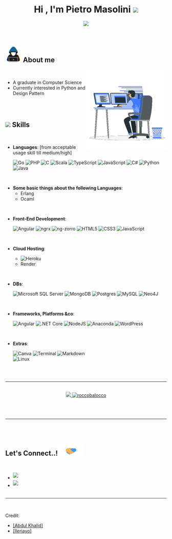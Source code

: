 
<h1 align="center"><b>Hi , I'm Pietro Masolini </b><img src="https://media.giphy.com/media/hvRJCLFzcasrR4ia7z/giphy.gif" width="35"></h1>

<p align="center">
  <a href="https://github.com/DenverCoder1/readme-typing-svg"><img src="https://readme-typing-svg.herokuapp.com?font=Time+New+Roman&color=cyan&size=25&center=true&vCenter=true&width=900&height=100&lines=The+strength+of+the+chain+is+in+the+weakest+link;++;Computer+Science+student;CTF+newbie;With+some+CyberSecurity+fundamentals"></a>
</p>


<br>



	
## <picture><img src = "https://github.com/0xAbdulKhalid/0xAbdulKhalid/raw/main/assets/mdImages/about_me.gif" width = 50px></picture> **About me**

<picture> <img align="right" src="https://github.com/0xAbdulKhalid/0xAbdulKhalid/raw/main/assets/mdImages/Right_Side.gif" width = 250px></picture>

<br>

- A graduate in Computer Science
- Currently interested in Python and Design Pattern

<br><br>

## <img src="https://media2.giphy.com/media/QssGEmpkyEOhBCb7e1/giphy.gif?cid=ecf05e47a0n3gi1bfqntqmob8g9aid1oyj2wr3ds3mg700bl&rid=giphy.gif" width ="25"><b> Skills</b>
<br>

<p align="center">

- **Languages**: [from acceptable usage skill till medium/high]
    
    ![Go](https://img.shields.io/badge/go-%2300ADD8.svg?style=for-the-badge&logo=go&logoColor=white)
    ![PHP](https://img.shields.io/badge/php-%23777BB4.svg?style=for-the-badge&logo=php&logoColor=white)
    ![C](https://img.shields.io/badge/C%20-%232370ED.svg?style=for-the-badge&logo=c&logoColor=white)
    ![Scala](https://img.shields.io/badge/scala-%23DC322F.svg?style=for-the-badge&logo=scala&logoColor=white)
    ![TypeScript](https://img.shields.io/badge/TypeScript%20-%2314354C.svg?style=for-the-badge&logo=typescript&logoColor=white)
    ![JavaScript](https://img.shields.io/badge/JavaScript%20-%23F7DF1E.svg?style=for-the-badge&logo=javascript&logoColor=black)
    ![C#](https://img.shields.io/badge/C%23%20-%23239120.svg?style=for-the-badge&logo=c-sharp&logoColor=white)
    ![Python](https://img.shields.io/badge/Python%20-%2314354C.svg?style=for-the-badge&logo=python&logoColor=white)
    ![Java](https://img.shields.io/badge/java-%23ED8B00.svg?style=for-the-badge&logo=java&logoColor=white)

<br>	

 - **Some basic things about the following Languages**:
	- Erlang
	- Ocaml
	
<br>   
    
- **Front-End Development**:

   ![Angular](https://img.shields.io/badge/Angular%20-%23DD0031.svg?style=for-the-badge&logo=angular&logoColor=white)
   ![ngrx](https://img.shields.io/badge/ngrx%20-%23B31D61.svg?style=for-the-badge&logo=ngrx&logoColor=white)
   ![ng-zorro](https://img.shields.io/badge/ng--zorro%20-%236AB6FF.svg?style=for-the-badge&logo=ng-zorro&logoColor=white)
   ![HTML5](https://img.shields.io/badge/HTML5%20-%23E34F26.svg?style=for-the-badge&logo=html5&logoColor=white)
   ![CSS3](https://img.shields.io/badge/CSS%20-%231572B6.svg?style=for-the-badge&logo=css3&logoColor=white)
   ![JavaScript](https://img.shields.io/badge/JavaScript%20-%23F7DF1E.svg?style=for-the-badge&logo=javascript&logoColor=black)

<br>

- **Cloud Hosting**:

    - ![Heroku](https://img.shields.io/badge/heroku-%23430098.svg?style=for-the-badge&logo=heroku&logoColor=white)
    - Render
	
<br>

- **DBs**:
 
    ![Microsoft SQL Server](https://img.shields.io/badge/Microsoft%20SQL%20Server%20-%23CC2927.svg?style=for-the-badge&logo=microsoft%20sql%20server&logoColor=white)
    ![MongoDB](https://img.shields.io/badge/MongoDB-%234ea94b.svg?style=for-the-badge&logo=mongodb&logoColor=white)
    ![Postgres](https://img.shields.io/badge/postgres-%23316192.svg?style=for-the-badge&logo=postgresql&logoColor=white)
    ![MySQL](https://img.shields.io/badge/mysql-%2300f.svg?style=for-the-badge&logo=mysql&logoColor=white)
    ![Neo4J](https://img.shields.io/badge/Neo4j-008CC1?style=for-the-badge&logo=neo4j&logoColor=white)

<br>

- **Frameworks, Platforms &co**:
 
    ![Angular](https://img.shields.io/badge/Angular%20-%23DD0031.svg?style=for-the-badge&logo=angular&logoColor=white)
    ![.NET Core](https://img.shields.io/badge/.NET%20Core%20-%235C2D91.svg?style=for-the-badge&logo=.net&logoColor=white)
    ![NodeJS](https://img.shields.io/badge/node.js-6DA55F?style=for-the-badge&logo=node.js&logoColor=white)
    ![Anaconda](https://img.shields.io/badge/Anaconda-%2344A833.svg?style=for-the-badge&logo=anaconda&logoColor=white)
    ![WordPress](https://img.shields.io/badge/WordPress-%23117AC9.svg?style=for-the-badge&logo=WordPress&logoColor=white)

<br>
 
- **Extras**:
  
    ![Canva](https://img.shields.io/badge/Canva-%2300C4CC.svg?style=for-the-badge&logo=Canva&logoColor=white)
    ![Terminal](https://img.shields.io/badge/Terminal-%23054020?style=for-the-badge&logo=gnu-bash&logoColor=white)
    ![Markdown](https://img.shields.io/badge/markdown-%23000000.svg?style=for-the-badge&logo=markdown&logoColor=white)   
    ![Linux](https://img.shields.io/badge/Linux-FCC624?style=for-the-badge&logo=linux&logoColor=black) 

</p>

<br>
<br>

-----

<br>

<div align="center">

<a href="https://github.com/roccobalocco/">
  <img src="https://github-readme-stats.vercel.app/api?username=roccobalocco&include_all_commits=true&count_private=true&show_icons=true&line_height=20&title_color=7A7ADB&icon_color=2234AE&text_color=D3D3D3&bg_color=0,000000,130F40" width="450"/>
  <img src="https://github-readme-stats.vercel.app/api/top-langs?username=roccobalocco&show_icons=true&locale=en&layout=compact&line_height=20&title_color=7A7ADB&icon_color=2234AE&text_color=D3D3D3&bg_color=0,000000,130F40" width="375"  alt="roccobalocco"/>

</a>
</div>

<br>
<br>
<br>

-----

<br>
<br>

## <b> Let's Connect..!</b><img src="https://github.com/0xAbdulKhalid/0xAbdulKhalid/raw/main/assets/mdImages/handshake.gif" width ="80">
<br>
<div align='left'>

<ul>

<li>
<a href="https://www.linkedin.com/in/pietro-m-99b7b318a/" target="_blank">
<img src="https://img.shields.io/badge/linkedin-%230077B5.svg?style=for-the-badge&logo=linkedin&logoColor=white" style="margin-bottom: 5px;" />
</a>
</li>

<li>
<a href="https://www.instagram.com/pietromasolini_1ne/" target="_blank">
<img src="https://img.shields.io/badge/Instagram-%23E4405F.svg?style=for-the-badge&logo=Instagram&logoColor=white" style="margin-bottom: 5px;" />
</a>
</li>
	
<br>
	
</ul>
</div>


---

<br>

Credit: 
<ul>
	<li><a href="https://github.com/0xabdulkhalid" target="_blank">[Abdul Khalid]</a></li>
	<li><a href="https://github.com/Ileriayo/markdown-badges#markdown-badges" target="_blank">[Ileriayo]</a></li>
</ul>
